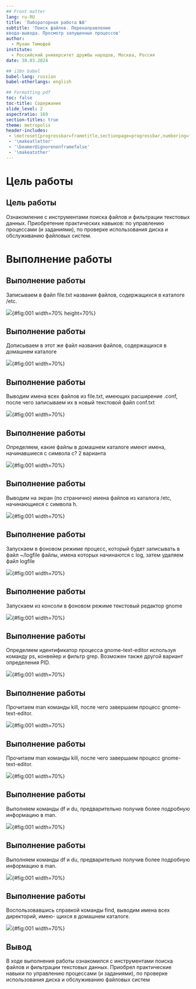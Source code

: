 ```yaml
---
## Front matter
lang: ru-RU
title: 'Лабораторная работа №8'
subtitle: 'Поиск файлов. Перенаправление
ввода-вывода. Просмотр запущенных процессов'
author:
  - Мухин Тимофей
institute:
  - Российский университет дружбы народов, Москва, Россия
date: 30.03.2024

## i18n babel
babel-lang: russian
babel-otherlangs: english

## Formatting pdf
toc: false
toc-title: Содержание
slide_level: 2
aspectratio: 169
section-titles: true
theme: metropolis
header-includes:
 - \metroset{progressbar=frametitle,sectionpage=progressbar,numbering=fraction}
 - '\makeatletter'
 - '\beamer@ignorenonframefalse'
 - '\makeatother'
---
```


# Цель работы

## Цель работы

Ознакомление с инструментами поиска файлов и фильтрации текстовых данных.
Приобретение практических навыков: по управлению процессами (и заданиями), по
проверке использования диска и обслуживанию файловых систем.


# Выполнение работы


## Выполнение работы

Записываем в файл file.txt названия файлов, содержащихся в каталоге /etc.

![](image/1.png){#fig:001 width=70% height=70%}

## Выполнение работы

Дописываем в этот же файл названия файлов, содержащихся в домашнем каталоге

![](image/2.png){#fig:001 width=70%}

## Выполнение работы

Выводим имена всех файлов из file.txt, имеющих расширение .conf, после чего
записываем их в новый текстовой файл conf.txt

![](image/3.png){#fig:001 width=70%}

## Выполнение работы

Определяем, какие файлы в домашнем каталоге имеют имена, начинавшиеся
с символа c? 2 варианта 

![](image/4.png){#fig:001 width=70%}


## Выполнение работы

Выводим на экран (по странично) имена файлов из каталога /etc, начинающиеся
с символа h.

![](image/5.png){#fig:001 width=70%}

## Выполнение работы

Запускаем в фоновом режиме процесс, который будет записывать в файл ~/logfile
файлы, имена которых начинаются с log, затем удаляем файл logfile

![](image/7.png){#fig:001 width=70%}


## Выполнение работы

Запускаем из консоли в фоновом режиме текстовый редактор gnome

![](image/8.png){#fig:001 width=70%}


## Выполнение работы

Определяем идентификатор процесса gnome-text-editor используя команду ps, конвейер и фильтр
grep. Возможен также другой вариант определения PID.

![](image/9.png){#fig:001 width=70%}


## Выполнение работы

Прочитаем man команды kill, после чего завершаем процесс gnome-text-editor.

![](image/10.png){#fig:001 width=70%}

## Выполнение работы

Прочитаем man команды kill, после чего завершаем процесс gnome-text-editor.

![](image/11.png){#fig:001 width=70%}


## Выполнение работы

Выполняем команды df и du, предварительно получив более подробную информацию в man.

![](image/12.png){#fig:001 width=70%}


## Выполнение работы

Выполняем команды df и du, предварительно получив более подробную информацию в man.

![](image/13.png){#fig:001 width=70%}


## Выполнение работы

Воспользовавшись справкой команды find, выводим имена всех директорий, имею-
щихся в домашнем каталоге.

![](image/14.png){#fig:001 width=70%}


## Вывод

В ходе выполнения работы ознакомился с инструментами поиска файлов и фильтрации текстовых данных.
Приобрел практические навыки по управлению процессами (и заданиями), по
проверке использования диска и обслуживанию файловых систем


